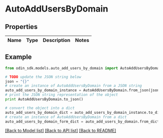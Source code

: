 # AutoAddUsersByDomain


## Properties

Name | Type | Description | Notes
------------ | ------------- | ------------- | -------------

## Example

```python
from odin_sdk.models.auto_add_users_by_domain import AutoAddUsersByDomain

# TODO update the JSON string below
json = "{}"
# create an instance of AutoAddUsersByDomain from a JSON string
auto_add_users_by_domain_instance = AutoAddUsersByDomain.from_json(json)
# print the JSON string representation of the object
print AutoAddUsersByDomain.to_json()

# convert the object into a dict
auto_add_users_by_domain_dict = auto_add_users_by_domain_instance.to_dict()
# create an instance of AutoAddUsersByDomain from a dict
auto_add_users_by_domain_form_dict = auto_add_users_by_domain.from_dict(auto_add_users_by_domain_dict)
```
[[Back to Model list]](../README.md#documentation-for-models) [[Back to API list]](../README.md#documentation-for-api-endpoints) [[Back to README]](../README.md)


